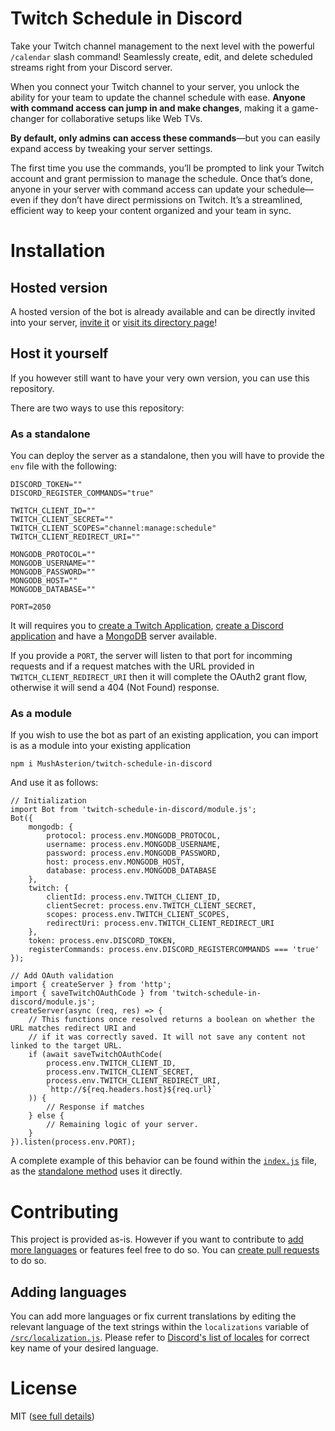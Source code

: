 # Twitch Schedule in Discord

Take your Twitch channel management to the next level with the powerful `/calendar` slash command! Seamlessly create, edit, and delete scheduled streams right from your Discord server.

When you connect your Twitch channel to your server, you unlock the ability for your team to update the channel schedule with ease. **Anyone with command access can jump in and make changes**, making it a game-changer for collaborative setups like Web TVs.

**By default, only admins can access these commands**—but you can easily expand access by tweaking your server settings.

The first time you use the commands, you’ll be prompted to link your Twitch account and grant permission to manage the schedule. Once that’s done, anyone in your server with command access can update your schedule—even if they don’t have direct permissions on Twitch. It’s a streamlined, efficient way to keep your content organized and your team in sync.

# Installation

## Hosted version

A hosted version of the bot is already available and can be directly invited into your server, [invite it](https://discord.com/oauth2/authorize?client_id=1271947996267024456&integration_type=0&scope=applications.commands) or [visit its directory page](https://discord.com/application-directory/1271947996267024456)!

## Host it yourself

If you however still want to have your very own version, you can use this repository.

There are two ways to use this repository:

### As a standalone

You can deploy the server as a standalone, then you will have to provide the `env` file with the following:

```SHELL
DISCORD_TOKEN=""
DISCORD_REGISTER_COMMANDS="true"

TWITCH_CLIENT_ID=""
TWITCH_CLIENT_SECRET=""
TWITCH_CLIENT_SCOPES="channel:manage:schedule"
TWITCH_CLIENT_REDIRECT_URI=""

MONGODB_PROTOCOL=""
MONGODB_USERNAME=""
MONGODB_PASSWORD=""
MONGODB_HOST=""
MONGODB_DATABASE=""

PORT=2050
```

It will requires you to [create a Twitch Application](https://dev.twitch.tv/docs/authentication/register-app/), [create a Discord application](https://discord.com/developers/docs/quick-start/getting-started#step-1-creating-an-app) and have a [MongoDB](https://mongodb.com/) server available.

If you provide a `PORT`, the server will listen to that port for incomming requests and if a request matches with the URL provided in `TWITCH_CLIENT_REDIRECT_URI` then it will complete the OAuth2 grant flow, otherwise it will send a 404 (Not Found) response.

### As a module

If you wish to use the bot as part of an existing application, you can import is as a module into your existing application

```SHELL
npm i MushAsterion/twitch-schedule-in-discord
```

And use it as follows:

```JS
// Initialization
import Bot from 'twitch-schedule-in-discord/module.js';
Bot({
    mongodb: {
        protocol: process.env.MONGODB_PROTOCOL,
        username: process.env.MONGODB_USERNAME,
        password: process.env.MONGODB_PASSWORD,
        host: process.env.MONGODB_HOST,
        database: process.env.MONGODB_DATABASE
    },
    twitch: {
        clientId: process.env.TWITCH_CLIENT_ID,
        clientSecret: process.env.TWITCH_CLIENT_SECRET,
        scopes: process.env.TWITCH_CLIENT_SCOPES,
        redirectUri: process.env.TWITCH_CLIENT_REDIRECT_URI
    },
    token: process.env.DISCORD_TOKEN,
    registerCommands: process.env.DISCORD_REGISTERCOMMANDS === 'true'
});

// Add OAuth validation
import { createServer } from 'http';
import { saveTwitchOAuthCode } from 'twitch-schedule-in-discord/module.js';
createServer(async (req, res) => {
    // This functions once resolved returns a boolean on whether the URL matches redirect URI and
    // if it was correctly saved. It will not save any content not linked to the target URL.
    if (await saveTwitchOAuthCode(
        process.env.TWITCH_CLIENT_ID,
        process.env.TWITCH_CLIENT_SECRET,
        process.env.TWITCH_CLIENT_REDIRECT_URI,
        `http://${req.headers.host}${req.url}`
    )) {
        // Response if matches
    } else {
        // Remaining logic of your server.
    }
}).listen(process.env.PORT);
```

A complete example of this behavior can be found within the [`index.js`](index.js) file, as the [standalone method](#as-a-standalone) uses it directly.

# Contributing

This project is provided as-is. However if you want to contribute to [add more languages](#adding-languages) or features feel free to do so. You can [create pull requests](https://docs.github.com/en/pull-requests/collaborating-with-pull-requests/proposing-changes-to-your-work-with-pull-requests/creating-a-pull-request) to do so.

## Adding languages

You can add more languages or fix current translations by editing the relevant language of the text strings within the `localizations` variable of [`/src/localization.js`](src/localization.js). Please refer to [Discord's list of locales](https://discord.com/developers/docs/reference#locales) for correct key name of your desired language.

# License

MIT ([see full details](LICENSE))
